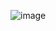 ![image](https://github.com/TarasShevchyk/BuildingSystem-UE4/assets/159909571/1b4f4037-09c3-4d9f-b9a6-b61bbfedd661)

